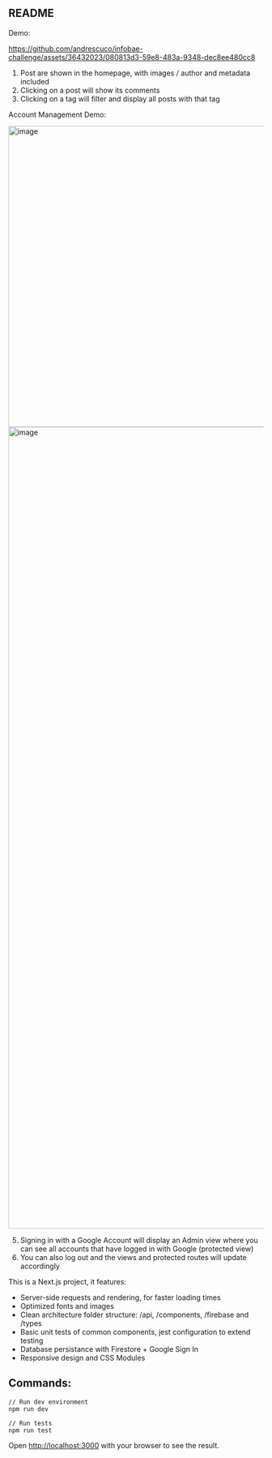 ## README

Demo:

https://github.com/andrescuco/infobae-challenge/assets/36432023/080813d3-59e8-483a-9348-dec8ee480cc8

1. Post are shown in the homepage, with images / author and metadata included
2. Clicking on a post will show its comments
3. Clicking on a tag will filter and display all posts with that tag

Account Management Demo:

<img width="594" alt="image" src="https://github.com/andrescuco/infobae-challenge/assets/36432023/ca04376d-adc7-4fd8-b330-ce7f31a3a017">
<img width="1582" alt="image" src="https://github.com/andrescuco/infobae-challenge/assets/36432023/55900b76-0dd9-4f40-9a7a-8541fb1e00e9">

5. Signing in with a Google Account will display an Admin view where you can see
   all accounts that have logged in with Google (protected view)
6. You can also log out and the views and protected routes will update accordingly

This is a Next.js project, it features:

* Server-side requests and rendering, for faster loading times
* Optimized fonts and images
* Clean architecture folder structure: /api, /components, /firebase and /types
* Basic unit tests of common components, jest configuration to extend testing
* Database persistance with Firestore + Google Sign In
* Responsive design and CSS Modules

## Commands:

```
// Run dev environment
npm run dev

// Run tests
npm run test
```

Open [http://localhost:3000](http://localhost:3000) with your browser to see the result.
